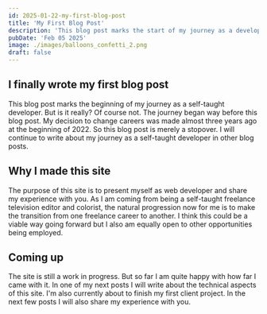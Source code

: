 ```yaml
---
id: 2025-01-22-my-first-blog-post
title: 'My First Blog Post'
description: 'This blog post marks the start of my journey as a developer...'
pubDate: 'Feb 05 2025'
image: ./images/balloons_confetti_2.png
draft: false
---
```


## I finally wrote my first blog post

This blog post marks the beginning of my journey as a self-taught developer. But is it really? Of course not. The journey began way before this blog post. My decision to change careers was made almost three years ago at the beginning of 2022. So this blog post is merely a stopover. I will continue to write about my journey as a self-taught developer in other blog posts.

## Why I made this site

The purpose of this site is to present myself as web developer and share my experience with you. As I am coming from being a self-taught freelance television editor and colorist, the natural progression now for me is to make the transition from one freelance career to another. I think this could be a viable way going forward but I also am equally open to other opportunities being employed.

## Coming up

The site is still a work in progress. But so far I am quite happy with how far I came with it. In one of my next posts I will write about the technical aspects of this site.
I'm also currently about to finish my first client project. In the next few posts I will also share my experience with you.
